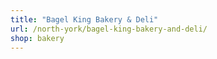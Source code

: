 ```yaml
---
title: "Bagel King Bakery & Deli"
url: /north-york/bagel-king-bakery-and-deli/
shop: bakery
---
```

